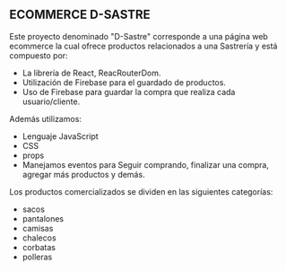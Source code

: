 ## ECOMMERCE D-SASTRE

Este proyecto denominado "D-Sastre" corresponde a una página web ecommerce la cual ofrece productos relacionados a una Sastrería y está compuesto por:
* La librería de React, ReacRouterDom.
* Utilización de Firebase para el guardado de productos.
* Uso de Firebase para guardar la compra que realiza cada usuario/cliente.

Además utilizamos:

* Lenguaje JavaScript
* CSS
* props
* Manejamos eventos para Seguir comprando, finalizar una compra, agregar más productos y demás.

Los productos comercializados se dividen en las siguientes categorías:
* sacos
* pantalones
* camisas
* chalecos
* corbatas
* polleras




